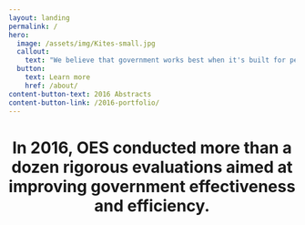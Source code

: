 ```yaml
---
layout: landing
permalink: /
hero:
  image: /assets/img/Kites-small.jpg
  callout:
    text: "We believe that government works best when it's built for people."
  button:
    text: Learn more
    href: /about/
content-button-text: 2016 Abstracts
content-button-link: /2016-portfolio/
---
```


# <center> In 2016, OES conducted more than a dozen rigorous evaluations aimed at improving government effectiveness and efficiency.</center>


